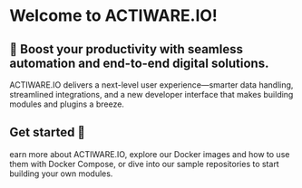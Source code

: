 # Welcome to ACTIWARE.IO!

## 🚀 Boost your productivity with seamless automation and end-to-end digital solutions.

ACTIWARE.IO delivers a next-level user experience—smarter data handling, streamlined integrations, and a new developer interface that makes building modules and plugins a breeze.

## Get started 🙌

earn more about ACTIWARE.IO, explore our Docker images and how to use them with Docker Compose, or dive into our sample repositories to start building your own modules.
